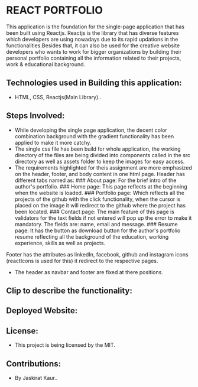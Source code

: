 # REACT PORTFOLIO
This application is the foundation for the single-page application that has been built using Reactjs. Reactjs is the library that has diverse features which developers are using nowadays due to its rapid updations in the functionalities.Besides that, it can also be used for the creative website developers who wants to work for bigger organizations by building their personal portfolio containing all the information related to their projects, work & educational background.


## Technologies used in Building this application:
- HTML, CSS, Reactjs(Main Library)..

## Steps Involved:
- While developing the single page application, the decent color combination background with the gradient functionality has been applied to make it more catchy.
- The single css file has been build for whole application, the working directory of the files are being divided into components called in the src directory as well as assets folder to keep the images for easy access.
- The requirements highlighted for theis assignment are more emphasized on the header, footer, and body content in one html page. Header has different tabs named as:
           ### About page: For the brief intro of the author's portfolio.
           ### Home page: This page reflects at the beginning when the website is loaded.
           ### Portfolio page: Which reflects all the projects of the github with the click functionality, when the cursor is placed on  the image it will         redirect to the github where the project has been located.
           ### Contact page: The main feature of this page is validators for the text fields if not entered will pop up the error to make it mandatory. The fields are: name, email and message.
           ### Resume page: It has the button as download button for the author's portfolio resume reflecting all the background of the education, working experience, skills as well as projects.
           
Footer has the attributes as linkedIn, facebook, github and instagram icons (reactIcons is used for this) it redirect to the respective pages.
- The header as navbar and footer are fixed at there positions.

## Clip to describe the functionality:


## Deployed Website:


## License:
- This project is being licensed by the MIT.

## Contributions:
- By Jaskirat Kaur..
           
